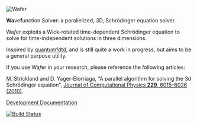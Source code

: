 ![Wafer](http://tcqp.science/images/projects/wafer800.png "Wafer")

**Wa**ve**f**unction Solv**er**: a parallelized, 3D, Schrödinger equation solver.

Wa*f*er exploits a Wick-rotated time-dependent Schrödinger equation to solve for time-independent solutions in three dimensions.

Inspired by [quantumfdtd](http://sourceforge.net/projects/quantumfdtd/), and is still quite a work in progress, but aims to be a general purpose utility.

If you use Wa*f*er in your research, please reference the following articles:

M. Strickland and D. Yager-Elorriaga, “A parallel algorithm for solving the 3d Schrödinger equation”, [Journal of Computational Physics __229__, 6015–6026 (2010)](http://dx.doi.org/10.1016/j.jcp.2010.04.032).

[Development Documentation](https://libbum.github.io/Wafer/wafer/index.html)

[![Build Status](https://travis-ci.org/Libbum/Wafer.svg?branch=master)](https://travis-ci.org/Libbum/Wafer)
